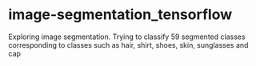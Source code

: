 # image-segmentation_tensorflow
Exploring image segmentation. Trying to classify 59 segmented classes corresponding to classes such as hair, shirt, shoes, skin, sunglasses and cap
